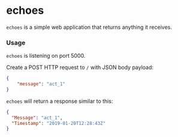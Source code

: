 # echoes

`echoes` is a simple web application that returns anything it receives.

### Usage

`echoes` is listening on port 5000.

Create a POST HTTP request to `/` with JSON body payload:
```json
{
    "message": "act_1"
}
```

`echoes` will return a response similar to this:
```json
{
  "Message": "act_1",
  "Timestamp": "2019-01-20T12:28:43Z"
}
```
